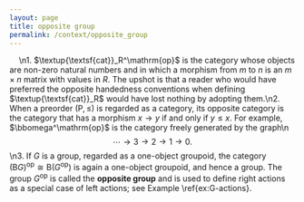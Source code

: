 ```yaml
---
layout: page
title: opposite group
permalink: /context/opposite_group
---
```

$\quad$\n1. $\textup{\textsf{cat}}_R^\mathrm{op}$ is the category whose objects are non-zero natural numbers and in which a morphism from $m$ to $n$ is an $m \times n$ matrix with values in $R$. The upshot is that a reader who would have preferred the opposite handedness conventions when defining $\textup{\textsf{cat}}_R$ would have lost nothing by adopting them.\n2. When a preorder $(\mathsf{P},\leq)$ is regarded as a category, its opposite category is the category that has a morphism $x \to y$ if and only if $y \leq x$. For example, $\bbomega^\mathrm{op}$ is the category freely generated by the graph\n$$ \cdots \to 3 \to 2 \to 1 \to 0.$$\n3. If $G$ is a group, regarded as a one-object groupoid, the category $(\mathsf{B} G)^\mathrm{op} \cong \mathsf{B} (G^\mathrm{op})$ is again a one-object groupoid, and hence a group. The group $G^\mathrm{op}$ is called the **opposite group** and is used to define right actions as a special case of left actions; see Example \ref{ex:G-actions}.
